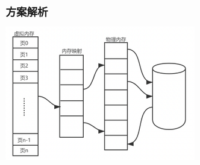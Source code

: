 # 方案解析

<img src="资源文件\实验三.assets\image-20210531143257676.png" alt="image-20210531141431138" style="zoom:50%;" />